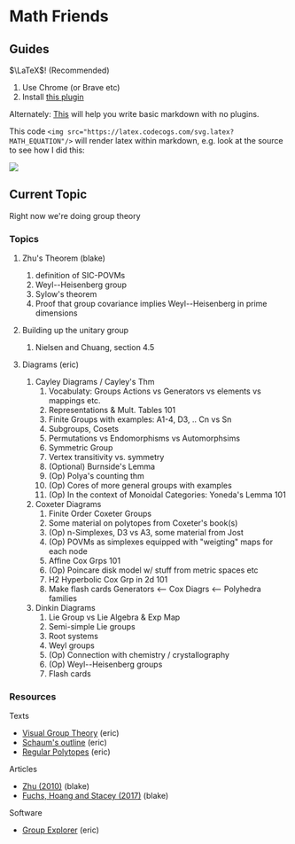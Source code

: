 # Math Friends

## Guides

$\LaTeX$!  (Recommended)
1. Use Chrome (or Brave etc)
1. Install [this plugin](https://chrome.google.com/webstore/detail/mathjax-plugin-for-github/ioemnmodlmafdkllaclgeombjnmnbima?hl=en)

Alternately:
[This](https://guides.github.com/features/mastering-markdown/) will help you write basic markdown with no plugins.

This code 
```<img src="https://latex.codecogs.com/svg.latex?MATH_EQUATION"/>``` 
will render latex within markdown, e.g. look at the source to see how I did this:

<img src="https://latex.codecogs.com/svg.latex?\Large&space;x=\frac{-b\pm\sqrt{b^2-4ac}}{2a}"/>

## Current Topic

Right now we're doing group theory

### Topics

1. Zhu's Theorem (blake)
   1. definition of SIC-POVMs
   2. Weyl--Heisenberg group
   3. Sylow's theorem
   4. Proof that group covariance implies Weyl--Heisenberg in prime dimensions

1. Building up the unitary group
   1. Nielsen and Chuang, section 4.5
   
1. Diagrams (eric)
   1. Cayley Diagrams / Cayley's Thm
      1. Vocabulaty: Groups Actions vs Generators vs elements vs mappings etc.
      1. Representations & Mult. Tables 101
      1. Finite Groups with examples: A1-4, D3, .. Cn vs Sn
      1. Subgroups, Cosets
      1. Permutations vs Endomorphisms vs Automorphsims
      1. Symmetric Group
      1. Vertex transitivity vs. symmetry
      1. (Optional) Burnside's Lemma
      1. (Op) Polya's counting thm
      1. (Op) Cores of more general groups with examples
      1. (Op) In the context of Monoidal Categories: Yoneda's Lemma 101
   1. Coxeter Diagrams
      1. Finite Order Coxeter Groups
      1. Some material on polytopes from Coxeter's book(s)        
      1. (Op) n-Simplexes, D3 vs A3, some material from Jost
      1. (Op) POVMs as simplexes equipped with "weigting" maps for each node    
      1. Affine Cox Grps 101
      1. (Op) Poincare disk model w/ stuff from metric spaces etc
      1. H2 Hyperbolic Cox Grp in 2d 101
      1. Make flash cards Generators <-- Cox Diagrs <-- Polyhedra families
   1. Dinkin Diagrams
      1. Lie Group vs Lie Algebra & Exp Map
      1. Semi-simple Lie groups
      1. Root systems
      1. Weyl groups
      1. (Op) Connection with chemistry / crystallography
      1. (Op) Weyl--Heisenberg groups
      1. Flash cards
      
### Resources

Texts
* [Visual Group Theory](https://www.amazon.com/Visual-Group-Theory-Problem-Book/dp/088385757X/) (eric)
* [Schaum's outline](https://www.amazon.com/Schaums-Outline-Group-Theory-Baumslag/dp/0070041245) (eric)
* [Regular Polytopes](https://www.amazon.com/Regular-Polytopes-H-S-Coxeter/dp/0486614808/) (eric)

Articles
* [Zhu (2010)](https://arxiv.org/abs/1003.3591v2) (blake)
* [Fuchs, Hoang and Stacey (2017)](https://arxiv.org/abs/1703.07901) (blake)

Software
* [Group Explorer](https://github.com/nathancarter/group-explorer) (eric)


